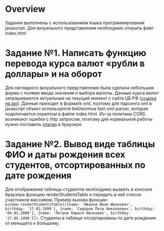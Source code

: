 # Overview
Задания выполнены с использованием языка программирования javascript.
Для визуального представления необходимо открыть файл index.html

# Задание №1. Написать функцию перевода курса валют «рубли в доллары» и на оборот
Для наглядного визуального представления была сделана небольшая форма с полями ввода значения и выбора валюты.
Данные курса валют запрашиваются актуальные на текущий момент с сайта ЦБ РФ ([ссылка на api](http://www.cbr.ru/development/SXML/)).
Данные приходят в формате xml, поэтому для парсинга xml в javascript объект используется библиотека fast-xml-parser, 
которая подключается скриптом в файле index.html. Из-за политики CORS возникают ошибки с http запросом,
поэтому для нормальной работы нужно поставить [плагин](https://chrome.google.com/webstore/detail/moesif-origin-cors-change/digfbfaphojjndkpccljibejjbppifbc) в браузере.

# Задание №2. Вывод виде таблицы ФИО и даты рождения всех студентов, отсортированных по дате рождения
Для отображения таблицы студентов необходимо вызвать в консоли браузера функцию renderStudentsTable и передать в неё список участников массивом.
Пример вызова функции: <code>window.renderStudentsTable([{name: 'Иванов Иван Иванович', birthday: '17.02.1999'}, {name: 'Сидоров Петр Николаевич', birthday: '04.01.2000'}, {name: 'Петров Кирилл Иванович', birthday: '27.05.1998'}])</code>.
Студенты в таблице отсортированы по дате рождения от меньшего к большему.